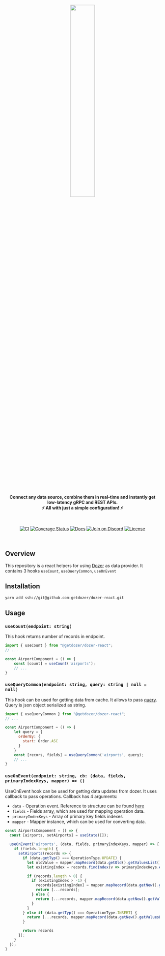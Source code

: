 <div align="center">
    <a target="_blank" href="https://getdozer.io/">
        <br><img src="https://dozer-assets.s3.ap-southeast-1.amazonaws.com/logo-blue.svg" width=40%><br>
    </a>
</div>

<p align="center">
    <br />
    <b>
    Connect any data source, combine them in real-time and instantly get low-latency gRPC and REST APIs.<br>
    ⚡ All with just a simple configuration! ⚡️
    </b>
</p>
<br />

<p align="center">
  <a href="https://github.com/getdozer/dozer/actions/workflows/dozer.yaml" target="_blank"><img src="https://github.com/getdozer/dozer/actions/workflows/dozer.yaml/badge.svg" alt="CI"></a>
  <a href="https://coveralls.io/github/getdozer/dozer?branch=main" target="_blank"><img src="https://coveralls.io/repos/github/getdozer/dozer/badge.svg?branch=main&t=kZMYaV&style=flat" alt="Coverage Status"></a>
  <a href="https://getdozer.io/docs/dozer" target="_blank"><img src="https://img.shields.io/badge/doc-reference-green" alt="Docs"></a>
  <a href="https://discord.com/invite/3eWXBgJaEQ" target="_blank"><img src="https://img.shields.io/badge/join-on%20discord-primary" alt="Join on Discord"></a>
  <a href="https://github.com/getdozer/dozer-python/blob/main/LICENSE" target="_blank"><img src="https://img.shields.io/badge/license-MIT-informational" alt="License"></a>

</p>
<br>

## Overview
This repository is a react helpers for using [Dozer](https://github.com/getdozer/dozer) as data provider.
It contains 3 hooks `useCount`, `useQueryCommon`, `useOnEvent`
## Installation

```bash
yarn add ssh://git@github.com:getdozer/dozer-react.git
```

## Usage

### `useCount(endpoint: string)`

This hook returns number of records in endpoint.
```javascript
import { useCount } from "@getdozer/dozer-react";
// ...

const AirportComponent = () => {
    const [count] = useCount('airports');
    // ...
}
```

### `useQueryCommon(endpoint: string, query: string | null = null)`
This hook can be used for getting data from cache. It allows to pass [query](https://getdozer.io/docs/api/grpc/common#dozer-common-QueryRequest). 
Query is json object serialized as string.
```javascript
import { useQueryCommon } from "@getdozer/dozer-react";
// ...

const AirportComponent = () => {
    let query = {
      orderBy: {
        start: Order.ASC
      }
    }
    const [recors, fields] = useQueryCommon('airports', query);
    // ...
}
```

### `useOnEvent(endpoint: string, cb: (data, fields, primaryIndexKeys, mapper) => ()`
UseOnEvent hook can be used for getting data updates from dozer. It uses callback to pass operations.
Callback has 4 arguments: 
- `data` - Operation event. Reference to structure can be found [here](https://getdozer.io/docs/api/grpc/common#dozer-types-Operation)
- `fields` - Fields array, which are used for mapping operation data.
- `primaryIndexKeys` - Array of primary key fields indexes
- `mapper` - Mapper instance, which can be used for converting data.

```javascript
const AirportsComponent = () => {
  const [airports, setAirports] = useState([]);
  
  useOnEvent('airports', (data, fields, primaryIndexKeys, mapper) => {
    if (fields.length) {
      setAirports(records => {
        if (data.getTyp() === OperationType.UPDATE) {
          let oldValue = mapper.mapRecord(data.getOld().getValuesList());
          let existingIndex = records.findIndex(v => primaryIndexKeys.every(index => v[index] === oldValue[index]));

          if (records.length > 0) {
            if (existingIndex > -1) {
              records[existingIndex] = mapper.mapRecord(data.getNew().getValuesList());
              return [...records];
            } else {
              return [...records, mapper.mapRecord(data.getNew().getValuesList())];
            }
          }
        } else if (data.getTyp() === OperationType.INSERT) {
          return [...records, mapper.mapRecord(data.getNew().getValuesList())];
        }

        return records
      });
    }
  });
}
```